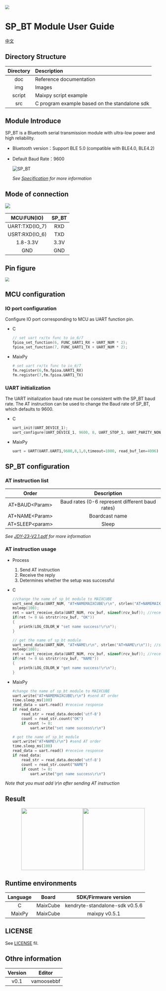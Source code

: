 <img src="img/icon_sipeed2.png" style="zoom:80%;" />

# SP_BT  Module User Guide

[中文](README_CN.md)

## Directory Structure
| Directory | Description                                   |
| :-------: | :-------------------------------------------- |
|    doc    | Reference documentation                       |
|    img    | Images                                        |
|  script   | Maixpy script example                         |
|    src    | C program example based on the standalone sdk |

## Module Introduce

SP_BT is a Bluetooth serial transmission module with ultra-low power and high reliability.

* Bluetooth version：Support BLE 5.0 (compatible with BLE4.0, BLE4.2)

* Default Baud Rate：9600

  <img src="img/sp_bt.png" alt="SP_BT"/>

  *See [Specification](doc/SP-BT规格书V1.0.pdf) for more information*

## Mode of connection

![](img/connection.png)

|  MCU:FUN(IO)   | SP_BT |
| :------------: | :---: |
| UART:TXD(IO_7) |  RXD  |
| USRT:RXD(IO_6) |  TXD  |
|    1.8-3.3V    | 3.3V  |
|      GND       |  GND  |

## Pin figure

<img src="img/sp_bt_back.jpg" style="zoom:80%;" />

## MCU configuration

### IO port configuration

Configure IO port corresponding to MCU as UART function pin.

* C

  ```c
  // set uart rx/tx func to io_6/7
  fpioa_set_function(6, FUNC_UART1_RX + UART_NUM * 2);
  fpioa_set_function(7, FUNC_UART1_TX + UART_NUM * 2);
  ```

* MaixPy

  ```python
  # set uart rx/tx func to io_6/7
  fm.register(6,fm.fpioa.UART1_RX)
  fm.register(7,fm.fpioa.UART1_TX)
  ```

### UART  initialization

The UART initialization baud rate must be consistent with the SP_BT baud rate. The AT instruction can be used to change the Baud rate of SP_BT, which defaults to 9600.

* C

  ```c
  uart_init(UART_DEVICE_1);
  uart_configure(UART_DEVICE_1, 9600, 8, UART_STOP_1, UART_PARITY_NONE);
  ```

* MaixPy

  ```python
  uart = UART(UART.UART1,9600,8,1,0,timeout=1000, read_buf_len=4096)
  ```

## SP_BT  configuration

### AT instruction list

|       Order       |                   Description                   |
| :---------------: | :---------------------------------------------: |
| AT+BAUD\<Param\>  | Baud rates (0-6 represent different baud rates) |
| AT+NAME\<Param\>  |                 Boardcast name                  |
| AT+SLEEP\<param\> |                      Sleep                      |

*See [JDY-23-V2.1.pdf](doc/JDY-23-V2.1.pdf) for more information*

### AT  instruction usage

* Process
  1. Send AT instruction
  2. Receive the reply
  3. Determines whether the setup was successful

* C

  ```c
  //change the name of sp_bt module to MAIXCUBE
  uart_send_data(UART_NUM, "AT+NAMEMAIXCUBE\r\n", strlen("AT+NAMEMAIXCUBE\r\n")); //send AT order
  msleep(100);
  ret = uart_receive_data(UART_NUM, rcv_buf, sizeof(rcv_buf)); //receive response
  if(ret != 0 && strstr(rcv_buf, "OK"))
  {
     printk(LOG_COLOR_W "set name success!\r\n");
  }
  
  // get the name of sp_bt module
  uart_send_data(UART_NUM, "AT+NAME\r\n", strlen("AT+NAME\r\n")); //send AT order
  msleep(100);
  ret = uart_receive_data(UART_NUM, rcv_buf, sizeof(rcv_buf)); //receive response
  if(ret != 0 && strstr(rcv_buf, "NAME"))
  {
     printk(LOG_COLOR_W "get name success!\r\n");
  }
  ```

* MaixPy

  ```python
  #change the name of sp_bt module to MAIXCUBE
  uart.write("AT+NAMEMAIXCUBE\r\n") #send AT order
  time.sleep_ms(100)
  read_data = uart.read() #receive response
  if read_data:
      read_str = read_data.decode('utf-8')
      count = read_str.count("OK")
      if count != 0:
          uart.write("set name success\r\n")
  
  # get the name of sp_bt module
  uart.write("AT+NAME\r\n") #send AT order
  time.sleep_ms(100)
  read_data = uart.read() #receive response
  if read_data:
      read_str = read_data.decode('utf-8')
      count = read_str.count("NAME")
      if count != 0:
          uart.write("get name success\r\n")
  ```

*Note that you must add \r\n after sending AT instruction*

## Result

<center class="half">
	<img src="img/res.png" height="200"/><img src="img/res1.png" height="200"/>
</center>

## Runtime environments

| Language |  Board   |      SDK/Firmware version      |
| :------: | :------: | :----------------------------: |
|    C     | MaixCube | kendryte-standalone-sdk v0.5.6 |
|  MaixPy  | MaixCube |         maixpy v0.5.1          |

## LICENSE

See [LICENSE](LICENSE.md) fil.

## Othre information

| Version |   Editor   |
| :-----: | :--------: |
|  v0.1   | vamoosebbf |

